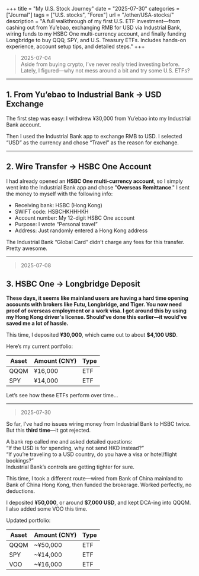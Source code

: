 +++
title = "My U.S. Stock Journey"
date = "2025-07-30"
categories = ["Journal"]
tags = ["U.S. stocks", "Forex"]
url = "/other/USA-stocks/"
description = "A full walkthrough of my first U.S. ETF investment—from cashing out from Yu’ebao, exchanging RMB for USD via Industrial Bank, wiring funds to my HSBC One multi-currency account, and finally funding Longbridge to buy QQQ, SPY, and U.S. Treasury ETFs. Includes hands-on experience, account setup tips, and detailed steps."
+++

> 2025-07-04  
> Aside from buying crypto, I’ve never really tried investing before. Lately, I figured—why not mess around a bit and try some U.S. ETFs?

---

## 1. From Yu’ebao to Industrial Bank → USD Exchange

The first step was easy: I withdrew ¥30,000 from Yu’ebao into my Industrial Bank account.

Then I used the Industrial Bank app to exchange RMB to USD. I selected “USD” as the currency and chose “Travel” as the reason for exchange.

---

## 2. Wire Transfer → HSBC One Account

I had already opened an **HSBC One multi-currency account**, so I simply went into the Industrial Bank app and chose "**Overseas Remittance**." I sent the money to myself with the following info:

- Receiving bank: HSBC (Hong Kong)
- SWIFT code: HSBCHKHHHKH
- Account number: My 12-digit HSBC One account
- Purpose: I wrote “Personal travel”
- Address: Just randomly entered a Hong Kong address

The Industrial Bank “Global Card” didn’t charge any fees for this transfer. Pretty awesome.

---

> 2025-07-08

## 3. HSBC One → Longbridge Deposit

**These days, it seems like mainland users are having a hard time opening accounts with brokers like Futu, Longbridge, and Tiger. You now need proof of overseas employment or a work visa. I got around this by using my Hong Kong driver's license. Should’ve done this earlier—it would’ve saved me a lot of hassle.**

This time, I deposited **¥30,000**, which came out to about **$4,100 USD**.

Here’s my current portfolio:

| Asset  | Amount (CNY) | Type |
|--------|--------------|------|
| QQQM   | ¥16,000      | ETF  |
| SPY    | ¥14,000      | ETF  |

Let’s see how these ETFs perform over time...

---

> 2025-07-30

So far, I’ve had no issues wiring money from Industrial Bank to HSBC twice. But this **third time**—it got rejected.

A bank rep called me and asked detailed questions:  
“If the USD is for spending, why not send HKD instead?”  
“If you’re traveling to a USD country, do you have a visa or hotel/flight bookings?”  
Industrial Bank’s controls are getting tighter for sure.

This time, I took a different route—wired from Bank of China mainland to Bank of China Hong Kong, then funded the brokerage. Worked perfectly, no deductions.

I deposited **¥50,000**, or around **$7,000 USD**, and kept DCA-ing into QQQM. I also added some VOO this time.

Updated portfolio:

| Asset  | Amount (CNY) | Type |
|--------|--------------|------|
| QQQM   | ~¥50,000     | ETF  |
| SPY    | ~¥14,000     | ETF  |
| VOO    | ~¥16,000     | ETF  |

